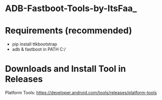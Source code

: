 # ADB-Fastboot-Tools-by-ItsFaa_

# Requirements (recommended)
- pip install ttkbootstrap
- adb & fastboot in PATH C:/

# Downloads and Install Tool in Releases
Platform Tools: https://developer.android.com/tools/releases/platform-tools
